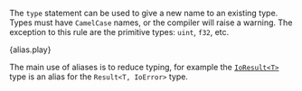 The `type` statement can be used to give a new name to an existing type. Types
must have `CamelCase` names, or the compiler will raise a warning. The
exception to this rule are the primitive types: `uint`, `f32`, etc.

{alias.play}

The main use of aliases is to reduce typing, for example the
[`IoResult<T>`](http://static.rust-lang.org/doc/master/std/io/type.IoResult.html)
type is an alias for the `Result<T, IoError>` type.
